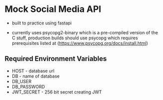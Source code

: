 # Mock Social Media API

- built to practice using fastapi

 - currently uses psycopg2-binary which is a pre-compiled version of the C stuff, production builds should use psycopg which requires prerequisites listed at (https://www.psycopg.org/docs/install.html)

## Required Environment Variables
- HOST - database url
- DB - name of database
- DB_USER
- DB_PASSWORD 
- JWT_SECRET - 256 bit secret creating JWT